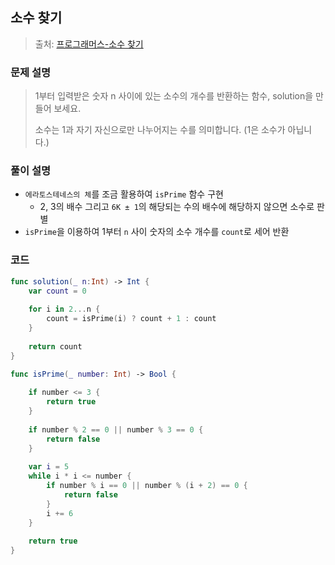 ## 소수 찾기

> 출처: [프로그래머스-소수 찾기](https://school.programmers.co.kr/learn/courses/30/lessons/12921)

### 문제 설명
> 1부터 입력받은 숫자 n 사이에 있는 소수의 개수를 반환하는 함수, solution을 만들어 보세요.
> 
> 소수는 1과 자기 자신으로만 나누어지는 수를 의미합니다.
(1은 소수가 아닙니다.)

### 풀이 설명
- `에라토스테네스의 체`를 조금 활용하여 `isPrime` 함수 구현
  - 2, 3의 배수 그리고 `6K ± 1`의 해당되는 수의 배수에 해당하지 않으면 소수로 판별
- `isPrime`을 이용하여 1부터 `n` 사이 숫자의 소수 개수를 `count`로 세어 반환

### 코드
```swift
func solution(_ n:Int) -> Int {
    var count = 0
    
    for i in 2...n {
        count = isPrime(i) ? count + 1 : count
    }
    
    return count
}

func isPrime(_ number: Int) -> Bool {
    
    if number <= 3 {
        return true
    }
    
    if number % 2 == 0 || number % 3 == 0 {
        return false
    }
    
    var i = 5
    while i * i <= number {
        if number % i == 0 || number % (i + 2) == 0 {
            return false
        }
        i += 6
    }
    
    return true
}
```
